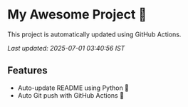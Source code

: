 # My Awesome Project 🚀

This project is automatically updated using GitHub Actions.

_Last updated: 2025-07-01 03:40:56 IST_

## Features
- Auto-update README using Python 🐍
- Auto Git push with GitHub Actions 🤖
